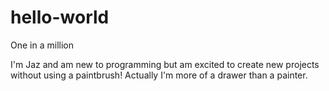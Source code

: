 # hello-world
One in a million

I'm Jaz and am new to programming but am excited to create new projects without using a paintbrush!
Actually I'm more of a drawer than a painter.
